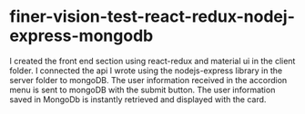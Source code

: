 ﻿# finer-vision-test-react-redux-nodej-express-mongodb
I created the front end section using react-redux and material ui in the client folder.
I connected the api I wrote using the nodejs-express library in the server folder to mongoDB.
The user information received in the accordion menu is sent to mongoDB with the submit button.
The user information saved in MongoDb is instantly retrieved and displayed with the card.

